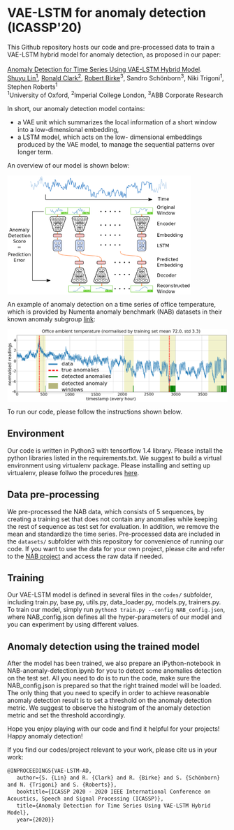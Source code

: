# VAE-LSTM for anomaly detection (ICASSP'20)

This Github repository hosts our code and pre-processed data to train a VAE-LSTM hybrid model for anomaly detection, as proposed in our paper: <br><br>
[Anomaly Detection for Time Series Using VAE-LSTM Hybrid Model](https://ieeexplore.ieee.org/document/9053558). 
<br>
[Shuyu Lin<sup>1</sup>](https://shuyulin.co.uk/), [Ronald Clark<sup>2</sup>](www.ronnieclark.co.uk), [Robert Birke](https://scholar.google.com/citations?user=ggnT5tYAAAAJ&hl=en)<sup>3</sup>, Sandro Schönborn<sup>3</sup>, Niki Trigoni<sup>1</sup>, Stephen Roberts<sup>1</sup>
<br>
<sup>1</sup>University of Oxford, <sup>2</sup>Imperial College London, <sup>3</sup>ABB Corporate Research

In short, our anomaly detection model contains:
  * a VAE unit which summarizes the local information of a short window into a low-dimensional embedding,
  * a LSTM model, which acts on the low- dimensional embeddings produced by the VAE model, to manage the sequential patterns over longer term.

An overview of our model is shown below:

<img align="middle" src="figures/detailed_architecture.png" alt="overview" width="420"/>


An example of anomaly detection on a time series of office temperature, which is provided by Numenta anomaly benchmark (NAB) datasets in their known anomaly subgroup [link](https://github.com/numenta/NAB/tree/master/data/realKnownCause):

<img align="middle" src="figures/ambient_temp_ours.png" alt="result" width="800"/>




To run our code, please follow the instructions shown below. 

## Environment
Our code is written in Python3 with tensorflow 1.4 library.
Please install the python libraries listed in the requirements.txt. We suggest to build a virtual environment using virtualenv package. Please installing and setting up virtualenv, please follwo the procedures [here](https://packaging.python.org/guides/installing-using-pip-and-virtual-environments/).

## Data pre-processing
We pre-processed the NAB data, which consists of 5 sequences, by creating a training set that does not contain any anomalies while keeping the rest of sequence as test set for evaluation. In addition, we remove the mean and standardize the time series. Pre-processed data are included in the `datasets/` subfolder with this repository for convenience of running our code. If you want to use the data for your own project, please cite and refer to the [NAB project](https://numenta.com/machine-intelligence-technology/numenta-anomaly-benchmark/) and access the raw data if needed. 

## Training
Our VAE-LSTM model is defined in several files in the `codes/` subfolder, including train.py, base.py, utils.py, data_loader.py, models.py, trainers.py. To train our model, simply run 
`python3 train.py --config NAB_config.json`, 
where NAB_config.json defines all the hyper-parameters of our model and you can experiment by using different values. 

## Anomaly detection using the trained model
After the model has been trained, we also prepare an iPython-notebook in NAB-anomaly-detection.ipynb for you to detect some anomalies detection on the test set. All you need to do is to run the code, make sure the NAB_config.json is prepared so that the right trained model will be loaded. The only thing that you need to specify in order to achieve reasonable anomaly detection result is to set a threshold on the anomaly detection metric. We suggest to observe the histogram of the anomaly detection metric and set the threshold accordingly.

Hope you enjoy playing with our code and find it helpful for your projects! Happy anomaly detection! 

If you find our codes/project relevant to your work, please cite us in your work:

```
@INPROCEEDINGS{VAE-LSTM-AD, 
   author={S. {Lin} and R. {Clark} and R. {Birke} and S. {Schönborn} and N. {Trigoni} and S. {Roberts}}, 
   booktitle={ICASSP 2020 - 2020 IEEE International Conference on Acoustics, Speech and Signal Processing (ICASSP)}, 
   title={Anomaly Detection for Time Series Using VAE-LSTM Hybrid Model}, 
   year={2020}} 
```
